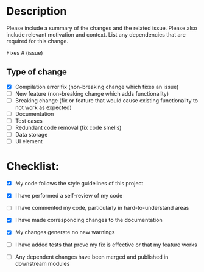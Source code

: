 # Description

Please include a summary of the changes and the related issue. Please also include relevant motivation and context. List any dependencies that are required for this change.

Fixes # (issue)

## Type of change

- [x] Compilation error fix (non-breaking change which fixes an issue)
- [ ] New feature (non-breaking change which adds functionality)
- [ ] Breaking change (fix or feature that would cause existing functionality to not work as expected)
- [ ] Documentation
- [ ] Test cases
- [ ] Redundant code removal (fix code smells)
- [ ] Data storage 
- [ ] UI element

# Checklist:

- [x] My code follows the style guidelines of this project
- [x] I have performed a self-review of my code
- [ ] I have commented my code, particularly in hard-to-understand areas
- [x] I have made corresponding changes to the documentation
- [x] My changes generate no new warnings
- [ ] I have added tests that prove my fix is effective or that my feature works
- [ ] Any dependent changes have been merged and published in downstream modules

